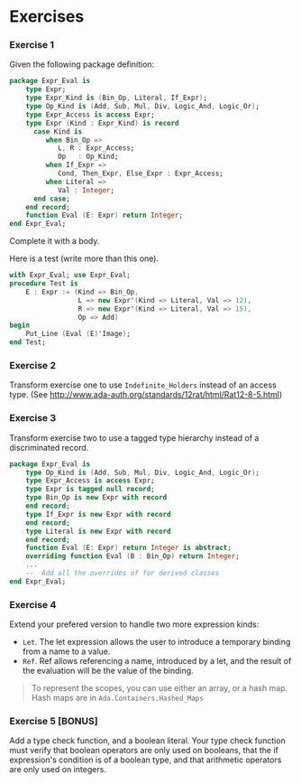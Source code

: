 Exercises
=========

### Exercise 1

Given the following package definition:

```ada
package Expr_Eval is
    type Expr;
    type Expr_Kind is (Bin_Op, Literal, If_Expr);
    type Op_Kind is (Add, Sub, Mul, Div, Logic_And, Logic_Or);
    type Expr_Access is access Expr;
    type Expr (Kind : Expr_Kind) is record
      case Kind is
         when Bin_Op =>
            L, R : Expr_Access;
            Op   : Op_Kind;
         when If_Expr =>
            Cond, Then_Expr, Else_Expr : Expr_Access;
         when Literal =>
            Val : Integer;
      end case;
    end record;
    function Eval (E: Expr) return Integer;
end Expr_Eval;
```

Complete it with a body.

Here is a test (write more than this one).

```ada
with Expr_Eval; use Expr_Eval;
procedure Test is
    E : Expr := (Kind => Bin_Op,
                 L => new Expr'(Kind => Literal, Val => 12),
                 R => new Expr'(Kind => Literal, Val => 15),
                 Op => Add)
begin
    Put_Line (Eval (E)'Image);
end Test;
```


### Exercise 2

Transform exercise one to use ``Indefinite_Holders`` instead of an access type.
(See http://www.ada-auth.org/standards/12rat/html/Rat12-8-5.html)

### Exercise 3

Transform exercise two to use a tagged type hierarchy instead of a
discriminated record.

```ada
package Expr_Eval is
    type Op_Kind is (Add, Sub, Mul, Div, Logic_And, Logic_Or);
    type Expr_Access is access Expr;
    type Expr is tagged null record;
    type Bin_Op is new Expr with record
    end record;
    type If_Expr is new Expr with record
    end record;
    type Literal is new Expr with record
    end record;
    function Eval (E: Expr) return Integer is abstract;
    overriding function Eval (B : Bin_Op) return Integer;
    ...
    --  Add all the overrides of for derived classes
end Expr_Eval;
```

### Exercise 4

Extend your prefered version to handle two more expression kinds:

- `Let`. The let expression allows the user to introduce a temporary
  binding from a name to a value.
- `Ref`. Ref allows referencing a name, introduced by a let, and the result
  of the evaluation will be the value of the binding.

> To represent the scopes, you can use either an array, or a hash map. Hash
> maps are in `Ada.Containers.Hashed_Maps`
### Exercise 5 [BONUS]

Add a type check function, and a boolean literal. Your type check function must
verify that boolean operators are only used on booleans, that the if
expression's condition is of a boolean type, and that arithmetic operators are
only used on integers.
